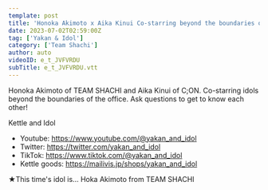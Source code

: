 ```yaml
---
template: post
title: 'Honoka Akimoto x Aika Kinui Co-starring beyond the boundaries of the office ~I want to know more~'
date: 2023-07-02T02:59:00Z
tag: ['Yakan & Idol']
category: ['Team Shachi']
author: auto 
videoID: e_t_JVFVRDU
subTitle: e_t_JVFVRDU.vtt
---
```

Honoka Akimoto of TEAM SHACHI and Aika Kinui of C;ON. Co-starring idols beyond the boundaries of the office. Ask questions to get to know each other!


Kettle and Idol

- Youtube: https://www.youtube.com/@yakan_and_idol
- Twitter: https://twitter.com/yakan_and_idol
- TikTok: https://www.tiktok.com/@yakan_and_idol
- Kettle goods: https://mailivis.jp/shops/yakan_and_idol

★This time's idol is... Hoka Akimoto from TEAM SHACHI
